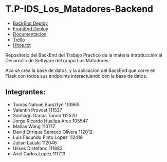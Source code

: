 # T.P-IDS_Los_Matadores-Backend

* [BackEnd Deploy](https://los1matadoresapi.pythonanywhere.com/)
* [FrontEnd Deploy](https://los1matadoresfront.pythonanywhere.com/)
* [Documentacion](https://drive.google.com/file/d/1lWmtxHelgpfnWn9NAoCONxh7N8L6D1dI/view?usp=sharing)
* [Trello](https://trello.com/b/K0HIyndU/tp-ids)
* [Hitos.txt](https://github.com/TomasBursztyn/T.P-IDS-grupo-Los-matadores/files/15490617/Hitos.txt)

Repositorio del BackEnd del Trabajo Practico de la materia Introducción al Desarrollo de Software del grupo Los Matadores

Aca se crea la base de datos, y la aplicacion del BackEnd que corre en Flask con todos sus endpoints interactuando con la base de datos.

## Integrantes:
* Tomas Nahuel Bursztyn 110965
* Valentin Provost 111537
* Santiago Garcia Tuñon 112520
* Jorge Ricardo Huallpa Arce 105547
* Matias Wang 110717
* David Enrique Semeco Olivera 112012
* Luis Facundo Pinto Lopez 112419
* Julian Lauski 112046
* Ulises Distefano 111883
* Axel Carlos Lopez 111713
